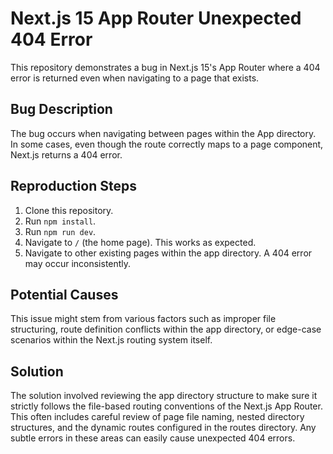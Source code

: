 # Next.js 15 App Router Unexpected 404 Error

This repository demonstrates a bug in Next.js 15's App Router where a 404 error is returned even when navigating to a page that exists.

## Bug Description

The bug occurs when navigating between pages within the App directory.  In some cases, even though the route correctly maps to a page component, Next.js returns a 404 error.

## Reproduction Steps

1. Clone this repository.
2. Run `npm install`.
3. Run `npm run dev`.
4. Navigate to `/` (the home page).  This works as expected.
5. Navigate to other existing pages within the app directory. A 404 error may occur inconsistently.

## Potential Causes

This issue might stem from various factors such as improper file structuring, route definition conflicts within the app directory, or edge-case scenarios within the Next.js routing system itself.

## Solution

The solution involved reviewing the app directory structure to make sure it strictly follows the file-based routing conventions of the Next.js App Router.  This often includes careful review of page file naming, nested directory structures, and the dynamic routes configured in the routes directory. Any subtle errors in these areas can easily cause unexpected 404 errors.